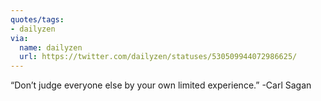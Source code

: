```yaml
---
quotes/tags:
- dailyzen
via:
  name: dailyzen
  url: https://twitter.com/dailyzen/statuses/530509944072986625/
---
```


“Don’t judge everyone else by your own limited experience.” -Carl Sagan